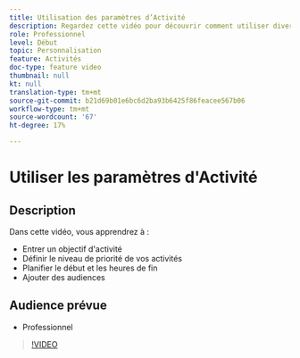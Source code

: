 ```yaml
---
title: Utilisation des paramètres d’Activité
description: Regardez cette vidéo pour découvrir comment utiliser divers paramètres d'activité en Adobe Target, y compris les objectifs, les niveaux de priorité, les débuts et les heures de fin, et les audiences.
role: Professionnel
level: Début
topic: Personnalisation
feature: Activités
doc-type: feature video
thumbnail: null
kt: null
translation-type: tm+mt
source-git-commit: b21d69b01e6bc6d2ba93b6425f86feacee567b06
workflow-type: tm+mt
source-wordcount: '67'
ht-degree: 17%

---
```



# Utiliser les paramètres d&#39;Activité

## Description

Dans cette vidéo, vous apprendrez à :

* Entrer un objectif d&#39;activité
* Définir le niveau de priorité de vos activités
* Planifier le début et les heures de fin
* Ajouter des audiences

## Audience prévue

* Professionnel

>[!VIDEO](https://video.tv.adobe.com/v/17381/?quality=12)